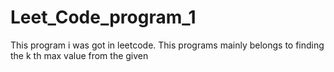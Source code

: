 # Leet_Code_program_1
This program i was got in leetcode. This programs mainly belongs to finding the k th max value from the given
